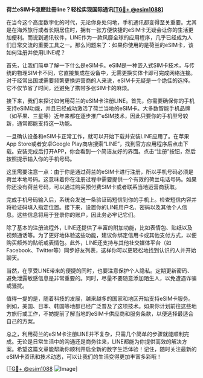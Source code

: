 **荷兰eSIM卡怎麽註冊line？轻松实现国际通讯[[TG💪+ @esim1088](https://t.me/s/esim1088)]**

在当今这个高度数字化的时代，无论你身处何地，手机通讯都变得至关重要。尤其是在海外旅行或者长期居住时，拥有一张方便快捷的eSIM卡无疑会让你的生活更加便利。而说到通讯软件，LINE作为一款风靡全球的应用程序，几乎已经成为人们日常交流的重要工具之一。那么问题来了：如果你使用的是荷兰的eSIM卡，该如何注册并使用LINE呢？

首先，让我们简单了解一下什么是eSIM卡。eSIM是一种嵌入式SIM卡技术，与传统的物理SIM卡不同，它直接集成在设备中，无需更换实体卡即可完成网络连接。对于经常出国或需要频繁更换运营商的人来说，eSIM卡无疑是一个绝佳的选择。它不仅节省了时间，还避免了携带多张SIM卡的麻烦。

接下来，我们来探讨如何用荷兰的eSIM卡注册LINE。首先，你需要确保你的手机支持eSIM功能，并且已经成功激活了荷兰当地的eSIM卡。大多数智能手机品牌（如苹果、三星等）近年来都在逐步推广eSIM技术，因此只要你的手机型号较新，通常都能支持这一功能。

一旦确认设备和eSIM卡正常工作，就可以开始下载并安装LINE应用了。在苹果App Store或者安卓Google Play商店搜索“LINE”，找到官方应用程序后点击下载。安装完成后打开APP，你会看到一个简洁友好的界面。点击“注册”按钮，然后按照提示输入你的手机号码。

这里需要注意一点：由于你是通过荷兰的eSIM卡进行注册，所以手机号码必须是荷兰本地号码。这意味着你在注册过程中需要提供一个有效的荷兰电话号码。如果你还没有荷兰号码，可以通过购买预付费SIM卡或者联系当地运营商获取。

完成手机号码输入后，系统会发送一条验证码短信到你的手机上。检查短信内容并将验证码填入指定位置。接下来，设置你的LINE用户名、密码以及其他个人信息。这些信息将用于登录你的账户，因此务必牢记它们。

除了基本的注册流程外，LINE还提供了丰富的附加功能，比如表情包、贴纸以及视频通话等。为了更好地体验这些功能，建议你绑定信用卡或其他支付方式，以便购买额外的贴纸或表情包。此外，LINE还支持与其他社交媒体平台（如Facebook、Twitter等）同步好友列表，这样你可以更轻松地找到认识的人并开始聊天。

当然，在享受LINE带来的便捷的同时，也要注意保护个人隐私。定期更新密码、避免泄露敏感信息是非常重要的。同时，尽量不要随意添加陌生人，以免遭遇诈骗或骚扰。

值得一提的是，随着科技的发展，越来越多的国家和地区开始支持eSIM卡服务。例如，美国、日本、韩国等地都已经广泛普及了这项技术。如果你计划前往这些地方旅行或工作，不妨提前了解当地的eSIM卡供应商和服务条款，以便选择最适合自己的方案。

总之，利用荷兰的eSIM卡注册LINE并不复杂，只需几个简单的步骤就能顺利完成。无论是日常生活中的沟通还是商务往来，LINE都能为你提供高效的解决方案。希望这篇文章能帮助你顺利开启全新的数字生活体验！记住，随时关注最新的eSIM卡资讯和技术动态，可以让我们的生活变得更加丰富多彩哦！

[[TG💪+ @esim1088](https://t.me/s/esim1088) ![Image](https://i.postimg.cc/4NQfJmqS/Snipaste-2025-05-13-00-14-12.png)]